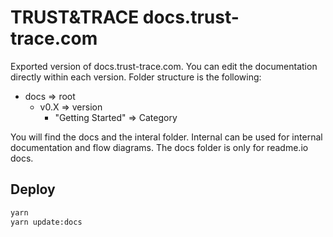 # TRUST&TRACE docs.trust-trace.com

Exported version of docs.trust-trace.com. You can edit the documentation directly within each version. Folder structure is the following:

- docs => root
  - v0.X => version
    - "Getting Started" => Category

You will find the docs and the interal folder. Internal can be used for internal documentation and flow diagrams. The docs folder is only for readme.io docs.

## Deploy

```sh
yarn
yarn update:docs
```
